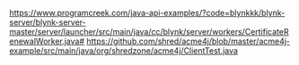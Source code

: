 https://www.programcreek.com/java-api-examples/?code=blynkkk/blynk-server/blynk-server-master/server/launcher/src/main/java/cc/blynk/server/workers/CertificateRenewalWorker.java#
https://github.com/shred/acme4j/blob/master/acme4j-example/src/main/java/org/shredzone/acme4j/ClientTest.java